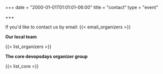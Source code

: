 +++
date = "2000-01-01T01:01:01-06:00"
title = "contact"
type = "event"


+++

If you'd like to contact us by email: {{< email_organizers >}}

**Our local team**

{{< list_organizers >}}

<!-- .event.team_members_historic || list_organizers_historic  -->

**The core devopsdays organizer group**

{{< list_core >}}
